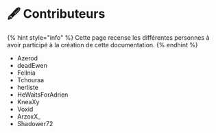 # 🖋️ Contributeurs

{% hint style="info" %}
Cette page recense les différentes personnes à avoir participé à la création de cette documentation.
{% endhint %}

* Azerod
* deadEwen
* Fellnia
* Tchouraa
* herliste
* HeWaitsForAdrien
* KneaXy
* Voxid
* ArzoxX_
* Shadower72
